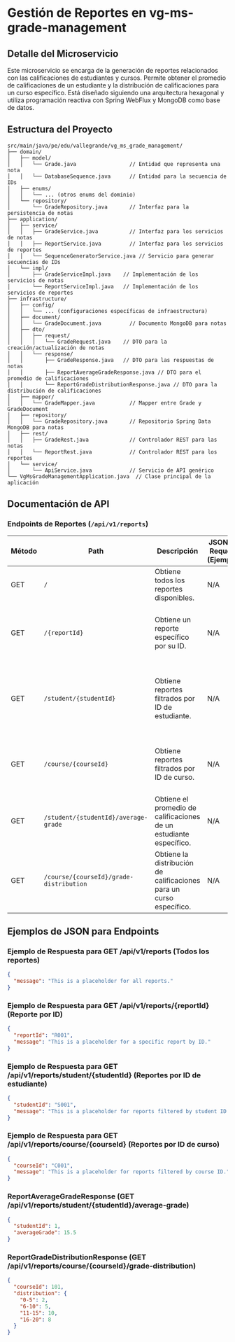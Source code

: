 # Gestión de Reportes en vg-ms-grade-management

## Detalle del Microservicio
Este microservicio se encarga de la generación de reportes relacionados con las calificaciones de estudiantes y cursos. Permite obtener el promedio de calificaciones de un estudiante y la distribución de calificaciones para un curso específico. Está diseñado siguiendo una arquitectura hexagonal y utiliza programación reactiva con Spring WebFlux y MongoDB como base de datos.

## Estructura del Proyecto
```
src/main/java/pe/edu/vallegrande/vg_ms_grade_management/
├── domain/
│   ├── model/
│   │   └── Grade.java                 // Entidad que representa una nota
│   │   └── DatabaseSequence.java      // Entidad para la secuencia de IDs
│   ├── enums/
│   │   └── ... (otros enums del dominio)
│   └── repository/
│       └── GradeRepository.java       // Interfaz para la persistencia de notas
├── application/
│   ├── service/
│   │   ├── GradeService.java          // Interfaz para los servicios de notas
│   │   ├── ReportService.java         // Interfaz para los servicios de reportes
│   │   └── SequenceGeneratorService.java // Servicio para generar secuencias de IDs
│   └── impl/
│       ├── GradeServiceImpl.java    // Implementación de los servicios de notas
│       └── ReportServiceImpl.java   // Implementación de los servicios de reportes
├── infrastructure/
│   ├── config/
│   │   └── ... (configuraciones específicas de infraestructura)
│   ├── document/
│   │   └── GradeDocument.java         // Documento MongoDB para notas
│   ├── dto/
│   │   ├── request/
│   │   │   └── GradeRequest.java    // DTO para la creación/actualización de notas
│   │   └── response/
│   │       ├── GradeResponse.java   // DTO para las respuestas de notas
│   │       ├── ReportAverageGradeResponse.java // DTO para el promedio de calificaciones
│   │       └── ReportGradeDistributionResponse.java // DTO para la distribución de calificaciones
│   ├── mapper/
│   │   └── GradeMapper.java           // Mapper entre Grade y GradeDocument
│   ├── repository/
│   │   └── GradeRepository.java       // Repositorio Spring Data MongoDB para notas
│   ├── rest/
│   │   ├── GradeRest.java             // Controlador REST para las notas
│   │   └── ReportRest.java            // Controlador REST para los reportes
│   └── service/
│       └── ApiService.java            // Servicio de API genérico
└── VgMsGradeManagementApplication.java  // Clase principal de la aplicación
```

## Documentación de API

### Endpoints de Reportes (`/api/v1/reports`)

| Método | Path                                      | Descripción                                                                 | JSON de Request (Ejemplo) | JSON de Response (Ejemplo) |
|--------|-------------------------------------------|-----------------------------------------------------------------------------|---------------------------|----------------------------|
| GET    | `/`                                       | Obtiene todos los reportes disponibles.                                     | N/A                       | `[ { "message": "This is a placeholder for all reports." } ]` |
| GET    | `/{reportId}`                             | Obtiene un reporte específico por su ID.                                    | N/A                       | `{ "reportId": "R001", "message": "This is a placeholder for a specific report by ID." }` |
| GET    | `/student/{studentId}`                    | Obtiene reportes filtrados por ID de estudiante.                            | N/A                       | `[ { "studentId": "S001", "message": "This is a placeholder for reports filtered by student ID." } ]` |
| GET    | `/course/{courseId}`                      | Obtiene reportes filtrados por ID de curso.                                 | N/A                       | `[ { "courseId": "C001", "message": "This is a placeholder for reports filtered by course ID." } ]` |
| GET    | `/student/{studentId}/average-grade`      | Obtiene el promedio de calificaciones de un estudiante específico.          | N/A                       | `{ "studentId": 1, "averageGrade": 15.5 }` |
| GET    | `/course/{courseId}/grade-distribution`   | Obtiene la distribución de calificaciones para un curso específico.         | N/A                       | `{ "courseId": 101, "distribution": { "0-5": 2, "6-10": 5, "11-15": 10, "16-20": 8 } }` |

## Ejemplos de JSON para Endpoints

### Ejemplo de Respuesta para GET /api/v1/reports (Todos los reportes)
```json
{
  "message": "This is a placeholder for all reports."
}
```

### Ejemplo de Respuesta para GET /api/v1/reports/{reportId} (Reporte por ID)
```json
{
  "reportId": "R001",
  "message": "This is a placeholder for a specific report by ID."
}
```

### Ejemplo de Respuesta para GET /api/v1/reports/student/{studentId} (Reportes por ID de estudiante)
```json
{
  "studentId": "S001",
  "message": "This is a placeholder for reports filtered by student ID."
}
```

### Ejemplo de Respuesta para GET /api/v1/reports/course/{courseId} (Reportes por ID de curso)
```json
{
  "courseId": "C001",
  "message": "This is a placeholder for reports filtered by course ID."
}
```

### ReportAverageGradeResponse (GET /api/v1/reports/student/{studentId}/average-grade)
```json
{
  "studentId": 1,
  "averageGrade": 15.5
}
```

### ReportGradeDistributionResponse (GET /api/v1/reports/course/{courseId}/grade-distribution)
```json
{
  "courseId": 101,
  "distribution": {
    "0-5": 2,
    "6-10": 5,
    "11-15": 10,
    "16-20": 8
  }
}
```
